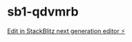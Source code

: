 # sb1-qdvmrb

[Edit in StackBlitz next generation editor ⚡️](https://stackblitz.com/~/github.com/kmzuojun-3/sb1-qdvmrb)